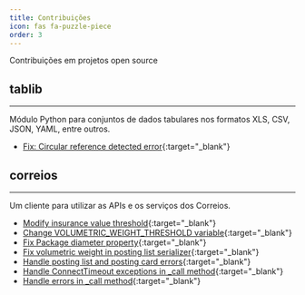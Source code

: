 ```yaml
---
title: Contribuições
icon: fas fa-puzzle-piece
order: 3
---
```



Contribuições em projetos open source

## tablib
---
Módulo Python para conjuntos de dados tabulares nos formatos XLS, CSV, JSON, YAML, entre outros.
* [Fix: Circular reference detected error](https://github.com/jazzband/tablib/pull/332){:target="_blank"}

## correios
---
Um cliente para utilizar as APIs e os serviços dos Correios.
* [Modify insurance value threshold](https://github.com/olist/correios/pull/126){:target="_blank"}
* [Change VOLUMETRIC_WEIGHT_THRESHOLD variable](https://github.com/olist/correios/pull/125){:target="_blank"}
* [Fix Package diameter property](https://github.com/olist/correios/pull/118){:target="_blank"}
* [Fix volumetric weight in posting list serializer](https://github.com/olist/correios/pull/117){:target="_blank"}
* [Handle posting list and posting card errors](https://github.com/olist/correios/pull/116){:target="_blank"}
* [Handle ConnectTimeout exceptions in _call method](https://github.com/olist/correios/pull/115){:target="_blank"}
* [Handle errors in _call method](https://github.com/olist/correios/pull/114){:target="_blank"}
